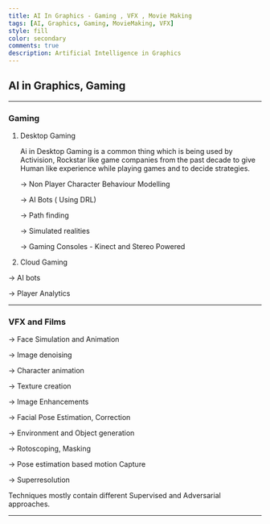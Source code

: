 ```yaml
---
title: AI In Graphics - Gaming , VFX , Movie Making
tags: [AI, Graphics, Gaming, MovieMaking, VFX]
style: fill
color: secondary
comments: true
description: Artificial Intelligence in Graphics
---
```


## AI in Graphics, Gaming

---

### Gaming

1. Desktop Gaming

    Ai in Desktop Gaming is a common thing which is being used by Activision, Rockstar like game companies  from the past decade to give Human like experience while playing games and to decide strategies.

    → Non Player Character Behaviour Modelling

    → AI  Bots ( Using DRL)

    → Path finding

    → Simulated realities

    → Gaming Consoles - Kinect  and Stereo Powered

2.  Cloud Gaming

 → AI bots

 → Player Analytics

---

### VFX and Films

→ Face Simulation and Animation

→ Image denoising

→ Character animation

→ Texture creation

→ Image Enhancements

→ Facial Pose Estimation, Correction

→ Environment and Object generation

→ Rotoscoping, Masking

→ Pose estimation based motion Capture

→ Superresolution

Techniques mostly contain different Supervised and Adversarial approaches.

---

